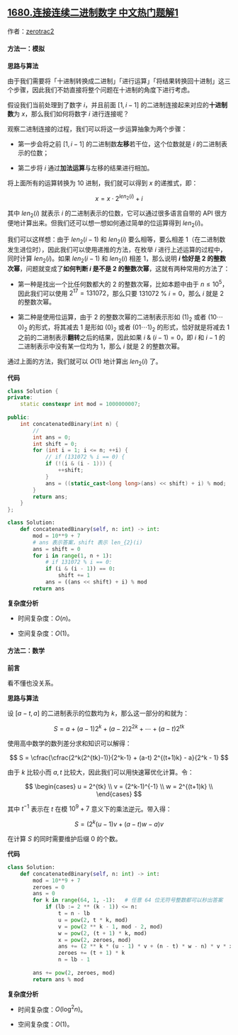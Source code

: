 ## [1680.连接连续二进制数字 中文热门题解1](https://leetcode.cn/problems/concatenation-of-consecutive-binary-numbers/solutions/100000/lian-jie-lian-xu-er-jin-zhi-shu-zi-by-ze-t40j)

作者：[zerotrac2](https://leetcode.cn/u/zerotrac2)

#### 方法一：模拟

**思路与算法**

由于我们需要将「十进制转换成二进制」「进行运算」「将结果转换回十进制」这三个步骤，因此我们不妨直接将整个问题在十进制的角度下进行考虑。

假设我们当前处理到了数字 $i$，并且前面 $[1, i-1]$ 的二进制连接起来对应的**十进制数**为 $x$，那么我们如何将数字 $i$ 进行连接呢？

观察二进制连接的过程，我们可以将这一步运算抽象为两个步骤：

- 第一步会将之前 $[1, i-1]$ 的二进制数**左移**若干位，这个位数就是 $i$ 的二进制表示的位数；

- 第二步将 $i$ 通过**加法运算**与左移的结果进行相加。

将上面所有的运算转换为 $10$ 进制，我们就可以得到 $x$ 的递推式，即：

$$
x = x \cdot 2^{\textit{len}_2(i)} + i
$$

其中 $\textit{len}_2(i)$ 就表示 $i$ 的二进制表示的位数，它可以通过很多语言自带的 API 很方便地计算出来。但我们还可以想一想如何通过简单的位运算得到 $\textit{len}_2(i)$。

我们可以这样想：由于 $len_2(i-1)$ 和 $len_2(i)$ 要么相等，要么相差 $1$（在二进制数发生进位时），因此我们可以使用递推的方法，在枚举 $i$ 进行上述运算的过程中，同时计算 $\textit{len}_2(i)$。如果 $len_2(i-1)$ 和 $len_2(i)$ 相差 $1$，那么说明 **$i$ 恰好是 $2$ 的整数次幂**，问题就变成了**如何判断 $i$ 是不是 $2$ 的整数次幂**，这就有两种常用的方法了：

- 第一种是找出一个比任何数都大的 $2$ 的整数次幂，比如本题中由于 $n \leq 10^5$，因此我们可以使用 $2^{17}=131072$，那么只要 $131072 ~\%~ i = 0$，那么 $i$ 就是 $2$ 的整数次幂。

- 第二种是使用位运算，由于 $2$ 的整数次幂的二进制表示形如 $(1)_2$ 或者 $(10\cdots0)_2$ 的形式，将其减去 $1$ 是形如 $(0)_2$ 或者 $(01\cdots1)_2$ 的形式，恰好就是将减去 $1$ 之前的二进制表示**翻转**之后的结果，因此如果 $i ~\&~ (i-1) = 0$，即 $i$ 和 $i-1$ 的二进制表示中没有某一位均为 $1$，那么 $i$ 就是 $2$ 的整数次幂。

通过上面的方法，我们就可以 $O(1)$ 地计算出 $\textit{len}_2(i)$ 了。

**代码**

```C++ [sol1-C++]
class Solution {
private:
    static constexpr int mod = 1000000007;
    
public:
    int concatenatedBinary(int n) {
        // 
        int ans = 0;
        int shift = 0;
        for (int i = 1; i <= n; ++i) {
            // if (131072 % i == 0) {
            if (!(i & (i - 1))) {
                ++shift;
            }
            ans = ((static_cast<long long>(ans) << shift) + i) % mod;
        }
        return ans;
    }
};
```

```Python [sol1-Python3]
class Solution:
    def concatenatedBinary(self, n: int) -> int:
        mod = 10**9 + 7
        # ans 表示答案，shift 表示 len_{2}(i)
        ans = shift = 0
        for i in range(1, n + 1):
            # if 131072 % i == 0:
            if (i & (i - 1)) == 0:
                shift += 1
            ans = ((ans << shift) + i) % mod
        return ans
```

**复杂度分析**

- 时间复杂度：$O(n)$。

- 空间复杂度：$O(1)$。

#### 方法二：数学

**前言**

看不懂也没关系。

**思路与算法**

设 $[a-t, a]$ 的二进制表示的位数均为 $k$，那么这一部分的和就为：

$$
S = a + (a - 1) 2^k + (a - 2) 2^{2k} + \cdots + (a-t) 2^{tk}
$$

使用高中数学的数列差分求和知识可以解得：

$$
S = \cfrac{\cfrac{2^k(2^{tk}-1)}{2^k-1} + (a-t) 2^{(t+1)k} - a}{2^k - 1}
$$

由于 $k$ 比较小而 $a,t$ 比较大，因此我们可以用快速幂优化计算。令：

$$
\begin{cases}
u = 2^{tk} \\
v = (2^k-1)^{-1} \\
w = 2^{(t+1)k} \\
\end{cases}
$$

其中 $t^{-1}$ 表示在 $t$ 在模 $10^9+7$ 意义下的乘法逆元。带入得：

$$
S = \left(2^k(u-1)v + (a-t)w - a\right)v
$$

在计算 $S$ 的同时需要维护后缀 $0$ 的个数。

**代码**

```Python [sol2-Python3]
class Solution:
    def concatenatedBinary(self, n: int) -> int:
        mod = 10**9 + 7
        zeroes = 0
        ans = 0
        for k in range(64, 1, -1):   # 任意 64 位无符号整数都可以秒出答案
            if (lb := 2 ** (k - 1)) <= n:
                t = n - lb
                u = pow(2, t * k, mod)
                v = pow(2 ** k - 1, mod - 2, mod)
                w = pow(2, (t + 1) * k, mod)
                x = pow(2, zeroes, mod)
                ans += (2 ** k * (u - 1) * v + (n - t) * w - n) * v * x % mod
                zeroes += (t + 1) * k
                n = lb - 1
        
        ans += pow(2, zeroes, mod)
        return ans % mod
```

**复杂度分析**

- 时间复杂度：$O(\log^2 n)$。

- 空间复杂度：$O(1)$。